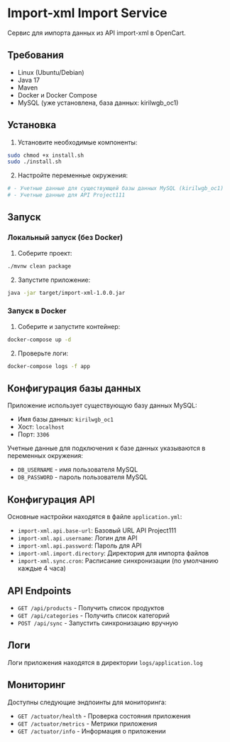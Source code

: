# Import-xml Import Service

Сервис для импорта данных из API import-xml в OpenCart.

## Требования

- Linux (Ubuntu/Debian)
- Java 17
- Maven
- Docker и Docker Compose
- MySQL (уже установлена, база данных: kirilwgb_oc1)

## Установка

1. Установите необходимые компоненты:
```bash
sudo chmod +x install.sh
sudo ./install.sh
```

2. Настройте переменные окружения:
```bash
# - Учетные данные для существующей базы данных MySQL (kirilwgb_oc1)
# - Учетные данные для API Project111
```

## Запуск

### Локальный запуск (без Docker)

1. Соберите проект:
```bash
./mvnw clean package
```

2. Запустите приложение:
```bash
java -jar target/import-xml-1.0.0.jar
```

### Запуск в Docker

1. Соберите и запустите контейнер:
```bash
docker-compose up -d
```

2. Проверьте логи:
```bash
docker-compose logs -f app
```

## Конфигурация базы данных

Приложение использует существующую базу данных MySQL:
- Имя базы данных: `kirilwgb_oc1`
- Хост: `localhost`
- Порт: `3306`

Учетные данные для подключения к базе данных указываются в переменных окружения:
- `DB_USERNAME` - имя пользователя MySQL
- `DB_PASSWORD` - пароль пользователя MySQL

## Конфигурация API

Основные настройки находятся в файле `application.yml`:

- `import-xml.api.base-url`: Базовый URL API Project111
- `import-xml.api.username`: Логин для API
- `import-xml.api.password`: Пароль для API
- `import-xml.import.directory`: Директория для импорта файлов
- `import-xml.sync.cron`: Расписание синхронизации (по умолчанию каждые 4 часа)

## API Endpoints

- `GET /api/products` - Получить список продуктов
- `GET /api/categories` - Получить список категорий
- `POST /api/sync` - Запустить синхронизацию вручную

## Логи

Логи приложения находятся в директории `logs/application.log`

## Мониторинг

Доступны следующие эндпоинты для мониторинга:
- `GET /actuator/health` - Проверка состояния приложения
- `GET /actuator/metrics` - Метрики приложения
- `GET /actuator/info` - Информация о приложении 